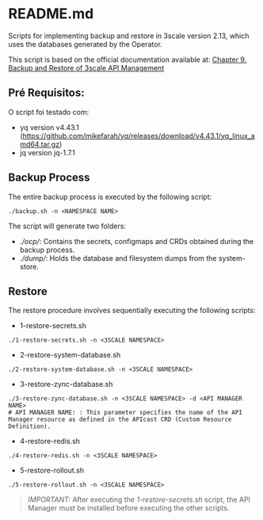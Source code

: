 # README.md

Scripts for implementing backup and restore in 3scale version 2.13, which uses the databases generated by the Operator.

This script is based on the official documentation available at: [Chapter 9. Backup and Restore of 3scale API Management](https://access.redhat.com/documentation/en-us/red_hat_3scale_api_management/2.14/html/operating_red_hat_3scale_api_management/threescale-backup-restore)

## Pré Requisitos:

O script foi testado com:

- yq version v4.43.1 (https://github.com/mikefarah/yq/releases/download/v4.43.1/yq_linux_amd64.tar.gz)
- jq version jq-1.7.1


## Backup Process

The entire backup process is executed by the following script:

```
./backup.sh -n <NAMESPACE NAME>
```

The script will generate two folders:

- *./ocp/*: Contains the secrets, configmaps and CRDs obtained during the backup process.
- *./dump/*: Holds the database and filesystem dumps from the system-store.

## Restore

The restore procedure involves sequentially executing the following scripts:

- 1-restore-secrets.sh 
```
./1-restore-secrets.sh -n <3SCALE NAMESPACE> 
```

- 2-restore-system-database.sh
```
./2-restore-system-database.sh -n <3SCALE NAMESPACE> 
```

- 3-restore-zync-database.sh
```
./3-restore-zync-database.sh -n <3SCALE NAMESPACE> -d <API MANAGER NAME>
# API MANAGER NAME: : This parameter specifies the name of the API Manager resource as defined in the APIcast CRD (Custom Resource Definition).
```


- 4-restore-redis.sh
```
./4-restore-redis.sh -n <3SCALE NAMESPACE>
```
  
- 5-restore-rollout.sh
```
./5-restore-rollout.sh -n <3SCALE NAMESPACE>
```
> *IMPORTANT:* After executing the *1-restore-secrets.sh* script, the API Manager must be installed before executing the other scripts.
